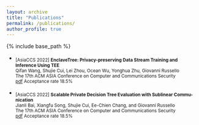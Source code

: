 ```yaml
---
layout: archive
title: "Publications"
permalink: /publications/
author_profile: true
---
```


{% include base_path %}

- <sub>[AsiaCCS 2022] **EnclaveTree: Privacy-preserving Data Stream Training and Inference Using TEE** <br/>
   Qifan Wang, Shujie Cui, Lei Zhou, Ocean Wu, Yonghua Zhu, Giovanni Russello <br/>
   The 17th ACM ASIA Conference on Computer and Communications Security <br/>
   [pdf](http://shujiecui.github.io/files/enclavetree.pdf) Acceptance rate 18.5%

- <sub> [AsiaCCS 2022] **Scalable Private Decision Tree Evaluation with Sublinear Commu- nication** <br/>
   Jianli Bai, Xiangfu Song, Shujie Cui, Ee-Chien Chang, and Giovanni Russello <br/>
   The 17th ACM ASIA Conference on Computer and Communications Security <br/>
   [pdf](http://shujiecui.github.io/files/enclavetree.pdf) Acceptance rate 18.5%

